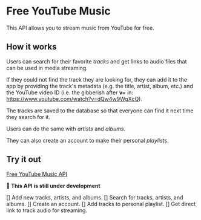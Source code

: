 # Free YouTube Music

This API allows you to stream music from YouTube for free.

## How it works

Users can search for their favorite _tracks_ and get links to
audio files that can be used in media streaming.

If they 
could not find the track they are looking for, 
they can add it to the app by providing the track's metadata
(e.g. the title, artist, album, etc.)
and the YouTube video ID
(i.e. the gibberish after **v=** in: https://www.youtube.com/watch?v=dQw4w9WgXcQ).

The tracks are saved to the database so that everyone can find it next time
they search for it.

Users can do the same with _artists_ and _albums_.

They can also create an account to make their personal _playlists_.

## Try it out

[Free YouTube Music API](https://geaajs.deta.dev/docs)

**🚧 This API is still under development**

[] Add new tracks, artists, and albums.
[] Search for tracks, artists, and albums.
[] Create an account.
[] Add tracks to personal playlist.
[] Get direct link to track audio for streaming.
